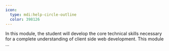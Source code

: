 ```yaml
---
icon:
  type: mdi:help-circle-outline
  color: 398126
---
```


In this module, the student will develop the core technical skills necessary for a complete understanding of client side web development. This module  ... 
